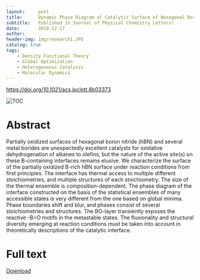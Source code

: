 ```yaml
---
layout:     post
title:      Dynamic Phase Diagram of Catalytic Surface of Hexagonal Boron Nitride in Conditions of Oxidative Dehydrogenation of Propane
subtitle:   Published in Journal of Physical Chemistry Letters!
date:       2018-12-17
author:     _
header-img: img/research1.JPG
catalog: true
tags:
    - Density Functional Theory
    - Global Optimization
    - Heterogeneous Catalysis
    - Molecular Dynamics
---
```


https://doi.org/10.1021/acs.jpclett.8b03373

![TOC](../../../../img/2019jpclTOC.png)

# Abstract

Partially oxidized surfaces of hexagonal boron nitride (hBN) and several metal borides are unexpectedly excellent catalysts for oxidative dehydrogenation of alkanes to olefins, but the nature of the active site(s) on these B-containing interfaces remains elusive. We characterize the surface of the partially oxidized B-rich hBN surface under reaction conditions from first principles. The interface has thermal access to multiple different stoichiometries, and multiple structures of each stoichiometry. The size of the thermal ensemble is composition-dependent. The phase diagram of the interface constructed on the basis of the statistical ensembles of many accessible states is very different from the one based on global minima. Phase boundaries shift and blur, and phases consist of several stoichiometries and structures. The BO-layer transiently exposes the reactive -B=O motifs in the metastable states. The fluxionality and structural diversity emerging at reaction conditions must be taken into account in theoretically descriptions of the catalytic interface.

# Full text
[Download](../../../../docs/2019jpcl.pdf "Download")
